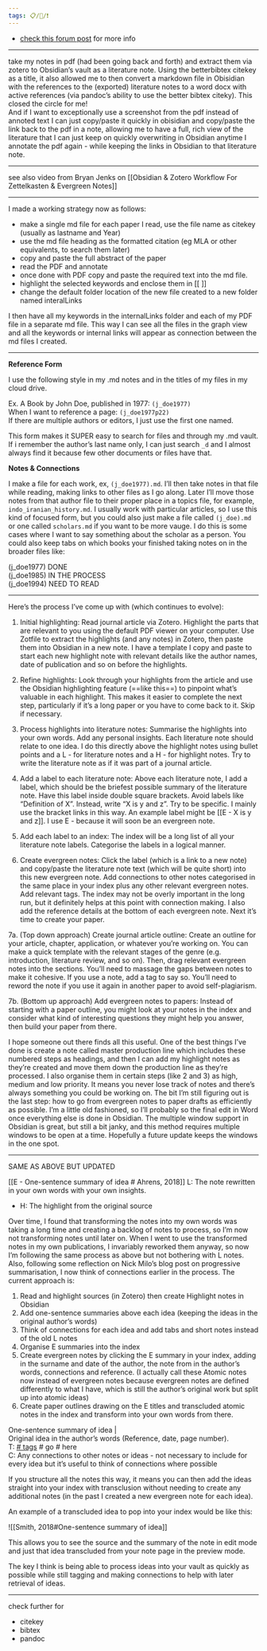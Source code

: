 ```yaml
---
tags: 📋/🌱/❗
---
```



- [check this forum post](https://forum.obsidian.md/t/zotero-best-practices/164/57) for more info

---

take my notes in pdf (had been going back and forth) and extract them via zotero to Obsidian’s vault as a literature note. Using the betterbibtex citekey as a title, it also allowed me to then convert a markdown file in Obisidian with the references to the (exported) literature notes to a word docx with active references (via pandoc’s ability to use the better bibtex citeky). This closed the circle for me!  
And if I want to exceptionally use a screenshot from the pdf instead of annoted text I can just copy/paste it quickly in obisidian and copy/paste the link back to the pdf in a note, allowing me to have a full, rich view of the literature that I can just keep on quickly overwriting in Obsidian anytime I annotate the pdf again - while keeping the links in Obsidian to that literature note.

---

see also video from Bryan Jenks on [[Obsidian & Zotero Workflow For Zettelkasten & Evergreen Notes]]

---

I made a working strategy now as follows:

-   make a single md file for each paper I read, use the file name as citekey (usually as lastname and Year)
-   use the md file heading as the formatted citation (eg MLA or other equivalents, to search them later)
-   copy and paste the full abstract of the paper
-   read the PDF and annotate
-   once done with PDF copy and paste the required text into the md file.
-   highlight the selected keywords and enclose them in \[\[ \]\]
-   change the default folder location of the new file created to a new folder named interalLinks

I then have all my keywords in the internalLinks folder and each of my PDF file in a separate md file. This way I can see all the files in the graph view and all the keywords or internal links will appear as connection between the md files I created.

---

**Reference Form**

I use the following style in my .md notes and in the titles of my files in my cloud drive.

Ex. A Book by John Doe, published in 1977: `(j_doe1977)`  
When I want to reference a page: `(j_doe1977p22)`  
If there are multiple authors or editors, I just use the first one named.

This form makes it SUPER easy to search for files and through my .md vault. If i remember the author’s last name only, I can just search `_d` and I almost always find it because few other documents or files have that.

**Notes & Connections**

I make a file for each work, ex, `(j_doe1977).md`. I’ll then take notes in that file while reading, making links to other files as I go along. Later I’ll move those notes from that author file to their proper place in a topics file, for example, `indo_iranian_history.md`. I usually work with particular articles, so I use this kind of focused form, but you could also just make a file called `(j_doe).md` or one called `scholars.md` if you want to be more vauge. I do this is some cases where I want to say something about the scholar as a person. You could also keep tabs on which books your finished taking notes on in the broader files like:

(j\_doe1977) DONE  
(j\_doe1985) IN THE PROCESS  
(j\_doe1994) NEED TO READ

---
Here’s the process I’ve come up with (which continues to evolve):

1.  Initial highlighting: Read journal article via Zotero. Highlight the parts that are relevant to you using the default PDF viewer on your computer. Use Zotfile to extract the highlights (and any notes) in Zotero, then paste them into Obsidian in a new note. I have a template I copy and paste to start each new highlight note with relevant details like the author names, date of publication and so on before the highlights.
    
2.  Refine highlights: Look through your highlights from the article and use the Obsidian highlighting feature (==like this==) to pinpoint what’s valuable in each highlight. This makes it easier to complete the next step, particularly if it’s a long paper or you have to come back to it. Skip if necessary.
    
3.  Process highlights into literature notes: Summarise the highlights into your own words. Add any personal insights. Each literature note should relate to one idea. I do this directly above the highlight notes using bullet points and a L - for literature notes and a H - for highlight notes. Try to write the literature note as if it was part of a journal article.
    
4.  Add a label to each literature note: Above each literature note, I add a label, which should be the briefest possible summary of the literature note. Have this label inside double square brackets. Avoid labels like “Definition of X”. Instead, write “X is y and z”. Try to be specific. I mainly use the bracket links in this way. An example label might be \[\[E - X is y and z\]\]. I use E - because it will soon be an evergreen note.
    
5.  Add each label to an index: The index will be a long list of all your literature note labels. Categorise the labels in a logical manner.
    
6.  Create evergreen notes: Click the label (which is a link to a new note) and copy/paste the literature note text (which will be quite short) into this new evergreen note. Add connections to other notes categorised in the same place in your index plus any other relevant evergreen notes. Add relevant tags. The index may not be overly important in the long run, but it definitely helps at this point with connection making. I also add the reference details at the bottom of each evergreen note. Next it’s time to create your paper.
    

7a. (Top down approach) Create journal article outline: Create an outline for your article, chapter, application, or whatever you’re working on. You can make a quick template with the relevant stages of the genre (e.g. introduction, literature review, and so on). Then, drag relevant evergreen notes into the sections. You’ll need to massage the gaps between notes to make it cohesive. If you use a note, add a tag to say so. You’ll need to reword the note if you use it again in another paper to avoid self-plagiarism.

7b. (Bottom up approach) Add evergreen notes to papers: Instead of starting with a paper outline, you might look at your notes in the index and consider what kind of interesting questions they might help you answer, then build your paper from there.

I hope someone out there finds all this useful. One of the best things I’ve done is create a note called master production line which includes these numbered steps as headings, and then I can add my highlight notes as they’re created and move them down the production line as they’re processed. I also organise them in certain steps (like 2 and 3) as high, medium and low priority. It means you never lose track of notes and there’s always something you could be working on. The bit I’m still figuring out is the last step: how to go from evergreen notes to paper drafts as efficiently as possible. I’m a little old fashioned, so I’ll probably so the final edit in Word once everything else is done in Obsidian. The multiple window support in Obsidian is great, but still a bit janky, and this method requires multiple windows to be open at a time. Hopefully a future update keeps the windows in the one spot.

---

SAME AS ABOVE BUT UPDATED

\[\[E - One-sentence summary of idea # Ahrens, 2018]]
L: The note rewritten in your own words with your own insights.
-   H: The highlight from the original source

Over time, I found that transforming the notes into my own words was taking a long time and creating a backlog of notes to process, so I’m now not transforming notes until later on. When I went to use the transformed notes in my own publications, I invariably reworked them anyway, so now I’m following the same process as above but not bothering with L notes. Also, following some reflection on Nick Milo’s blog post on progressive summarisation, I now think of connections earlier in the process. The current approach is:

1.  Read and highlight sources (in Zotero) then create Highlight notes in Obsidian
2.  Add one-sentence summaries above each idea (keeping the ideas in the original author’s words)
3.  Think of connections for each idea and add tabs and short notes instead of the old L notes
4.  Organise E summaries into the index
5.  Create evergreen notes by clicking the E summary in your index, adding in the surname and date of the author, the note from in the author’s words, connections and reference. (I actually call these Atomic notes now instead of evergreen notes because evergreen notes are defined differently to what I have, which is still the author’s original work but split up into atomic ideas)
6.  Create paper outlines drawing on the E titles and transcluded atomic notes in the index and transform into your own words from there.


One-sentence summary of idea
|  
Original idea in the author’s words (Reference, date, page number).  
T: [# tags](https://forum.obsidian.md/tag/tags) # go # here  
C: Any connections to other notes or ideas - not necessary to include for every idea but it’s useful to think of connections where possible

If you structure all the notes this way, it means you can then add the ideas straight into your index with transclusion without needing to create any additional notes (in the past I created a new evergreen note for each idea).

An example of a transcluded idea to pop into your index would be like this:

!\[\[Smith, 2018#One-sentence summary of idea\]\]

This allows you to see the source and the summary of the note in edit mode and just that idea transcluded from your note page in the preview mode.

The key I think is being able to process ideas into your vault as quickly as possible while still tagging and making connections to help with later retrieval of ideas.

---
check further for
- citekey
- bibtex
- pandoc
